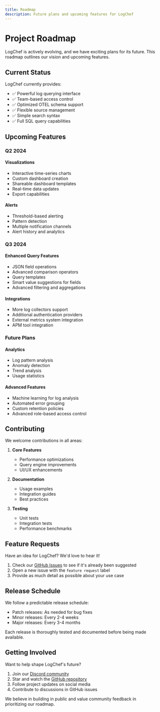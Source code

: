 ```yaml
---
title: Roadmap
description: Future plans and upcoming features for LogChef
---
```


# Project Roadmap

LogChef is actively evolving, and we have exciting plans for its future. This roadmap outlines our vision and upcoming features.

## Current Status

LogChef currently provides:

- ✅ Powerful log querying interface
- ✅ Team-based access control
- ✅ Optimized OTEL schema support
- ✅ Flexible source management
- ✅ Simple search syntax
- ✅ Full SQL query capabilities

## Upcoming Features

### Q2 2024

#### Visualizations

- Interactive time-series charts
- Custom dashboard creation
- Shareable dashboard templates
- Real-time data updates
- Export capabilities

#### Alerts

- Threshold-based alerting
- Pattern detection
- Multiple notification channels
- Alert history and analytics

### Q3 2024

#### Enhanced Query Features

- JSON field operations
- Advanced comparison operators
- Query templates
- Smart value suggestions for fields
- Advanced filtering and aggregations

#### Integrations

- More log collectors support
- Additional authentication providers
- External metrics system integration
- APM tool integration

### Future Plans

#### Analytics

- Log pattern analysis
- Anomaly detection
- Trend analysis
- Usage statistics

#### Advanced Features

- Machine learning for log analysis
- Automated error grouping
- Custom retention policies
- Advanced role-based access control

## Contributing

We welcome contributions in all areas:

1. **Core Features**

   - Performance optimizations
   - Query engine improvements
   - UI/UX enhancements

2. **Documentation**

   - Usage examples
   - Integration guides
   - Best practices

3. **Testing**
   - Unit tests
   - Integration tests
   - Performance benchmarks

## Feature Requests

Have an idea for LogChef? We'd love to hear it!

1. Check our [GitHub Issues](https://github.com/mr-karan/logchef/issues) to see if it's already been suggested
2. Open a new issue with the `feature request` label
3. Provide as much detail as possible about your use case

## Release Schedule

We follow a predictable release schedule:

- Patch releases: As needed for bug fixes
- Minor releases: Every 2-4 weeks
- Major releases: Every 3-4 months

Each release is thoroughly tested and documented before being made available.

## Getting Involved

Want to help shape LogChef's future?

1. Join our [Discord community](https://discord.gg/your-invite-link)
2. Star and watch the [GitHub repository](https://github.com/mr-karan/logchef)
3. Follow project updates on social media
4. Contribute to discussions in GitHub issues

We believe in building in public and value community feedback in prioritizing our roadmap.
